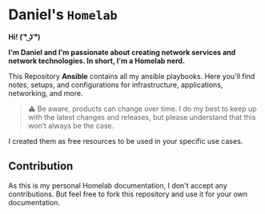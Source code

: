 # Daniel's `Homelab`


**Hi! ( ͡° ͜ʖ ͡°)**

**I'm Daniel and I'm passionate about creating network services and network technologies. In short, I'm a Homelab nerd.**

This Repository **Ansible** contains all my ansible playbooks. Here you'll find notes, setups, and configurations for infrastructure, applications, networking, and more.

> :warning: Be aware, products can change over time. I do my best to keep up with the latest changes and releases, but please understand that this won’t always be the case.

I created them as free resources to be used in your specific use cases.

## Contribution

As this is my personal Homelab documentation, I don't accept any contributions. But feel free to fork this repository and use it for your own documentation.
